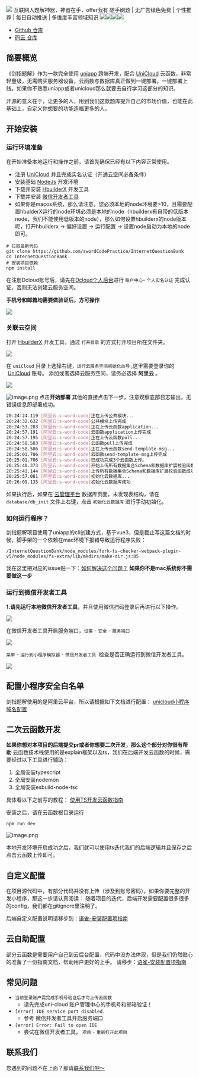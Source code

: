![](https://cdn.nlark.com/yuque/0/2021/png/2831854/1617885972908-7fb87ba7-7a38-4104-9f84-53f69e4684bc.png#align=left&display=inline&height=132&margin=%5Bobject%20Object%5D&originHeight=132&originWidth=399&status=done&style=none&width=399)
互联网人题解神器，神器在手，offer我有
随手刷题 | 无广告绿色免费 | 个性推荐 | 每日自动推送 | 多维度丰富领域知识
![](https://img.shields.io/github/issues/swordCodePractice/InternetQuestionBank#align=left&display=inline&height=20&margin=%5Bobject%20Object%5D&originHeight=20&originWidth=90&status=done&style=none&width=90)![](https://img.shields.io/github/forks/swordCodePractice/InternetQuestionBank#align=left&display=inline&height=20&margin=%5Bobject%20Object%5D&originHeight=20&originWidth=54&status=done&style=none&width=54)![](https://img.shields.io/github/stars/swordCodePractice/InternetQuestionBank#align=left&display=inline&height=20&margin=%5Bobject%20Object%5D&originHeight=20&originWidth=54&status=done&style=none&width=54)![](https://img.shields.io/github/license/swordCodePractice/InternetQuestionBank#align=left&display=inline&height=20&margin=%5Bobject%20Object%5D&originHeight=20&originWidth=120&status=done&style=none&width=120)

- [Github 仓库](https://github.com/swordCodePractice/InternetQuestionBank)
- [码云 仓库](https://gitee.com/yinzhuoei/InternetQuestionBank)
## 简要概览
《剑指题解》作为一款完全使用 [uniapp](https://uniapp.dcloud.io/) 跨端开发，配合 [UniCloud](https://unicloud.dcloud.net.cn/login) 云函数，非常轻量级，无需购买服务器设备，云函数与数据库真正做到一键部署。一键部署上线。如果你不熟悉uniapp或者unicloud那么就要去自行学习这部分的知识。


开源的意义在于，让更多的人，用到我们这款题库提升自己的市场价值，也能在此基础上，自定义你想要的功能造福更多的人。
## 开始安装
### 运行环境准备
在开始准备本地运行和操作之前，请首先确保已经有以下内容正常使用。


- 注册 [UniCloud](https://unicloud.dcloud.net.cn/login) 并且完成实名认证（开通云空间必备条件）
- 安装基础 [NodeJs](http://nodejs.cn/download/) 开发环境
- 下载并安装 [HbuilderX](https://www.dcloud.io/hbuilderx.html) 开发工具
- 下载并安装 [微信开发者工具](https://developers.weixin.qq.com/miniprogram/dev/devtools/download.html)
- 如果你是macos系统，那么请注意，您必须本地的node环境要>10，且需要配置hbulderX运行的node环境必须是本地的node（hbuilderx有自带的低版本node，我们不能使用低版本的node），那么如何设置hbuilderx的node版本呢，打开hbuilderx -> 偏好设置 -> 运行配置 -> 设置node启动为本地的node即可。


```shell
# 拉取最新代码
git clone https://github.com/swordCodePractice/InternetQuestionBank
cd InternetQuestionBank
# 安装项目依赖
npm install
```


在注册Dcloud账号后，请先在[Dcloud个人后台](https://dev.dcloud.net.cn/)进行 `账户中心`- `个人实名认证` 完成认证，否则无法创建云服务空间。


**手机号和邮箱均需要做验证后，方可操作**


![](https://cdn.nlark.com/yuque/0/2021/jpeg/2831854/1617892891738-d209fccd-e0bd-457b-ae09-350ed396f184.jpeg#align=left&display=inline&height=368&margin=%5Bobject%20Object%5D&originHeight=368&originWidth=983&status=done&style=none&width=983)


### 关联云空间
打开 [HbuilderX](https://www.dcloud.io/hbuilderx.html) 开发工具，通过 `打开目录` 的方式打开项目所在文件夹。


![](https://cdn.nlark.com/yuque/0/2021/jpeg/2831854/1617892891805-74c9b6f6-90e3-4992-9ca0-bf5eaeb936f0.jpeg#align=left&display=inline&height=537&margin=%5Bobject%20Object%5D&originHeight=537&originWidth=1048&status=done&style=none&width=1048)


在 `uniCloud` 目录上选择右键，`运行云服务空间初始化向导` ,这里需要登录你的  [UniCloud](https://unicloud.dcloud.net.cn/login) 账号。
添加或者选择云服务空间，请务必选择 **阿里云** 。


![](https://cdn.nlark.com/yuque/0/2021/jpeg/2831854/1617892891837-411a9558-9911-49e5-b96f-2e5ecb854200.jpeg#align=left&display=inline&height=450&margin=%5Bobject%20Object%5D&originHeight=450&originWidth=630&status=done&style=none&width=630)


![image.png](https://cdn.nlark.com/yuque/0/2021/png/710380/1618034935720-03b36b2e-3e66-41d1-b170-67d2e9eb9549.png#align=left&display=inline&height=450&margin=%5Bobject%20Object%5D&name=image.png&originHeight=450&originWidth=630&size=22439&status=done&style=none&width=630)
点击**开始部署**
其他的直接点击下一步，注意观察底部日志输出，无错误信息即部署成功。
```bash
20:24:24.119 [阿里云:s-word-code]正在上传公共模块...
20:24:32.632 [阿里云:s-word-code]公共模块上传完成
20:24:53.283 [阿里云:s-word-code]正在上传云函数application...
20:24:57.191 [阿里云:s-word-code]云函数application上传完成
20:24:57.195 [阿里云:s-word-code]正在上传云函数pull...
20:24:58.583 [阿里云:s-word-code]云函数pull上传完成
20:24:58.586 [阿里云:s-word-code]正在上传云函数send-template-msg...
20:25:01.706 [阿里云:s-word-code]云函数send-template-msg上传完成
20:25:01.706 [阿里云:s-word-code]已成功完成3个云函数上传。
20:25:40.373 [阿里云:s-word-code]开始上传所有数据集合Schema和数据库扩展校验函数
20:25:41.144 [阿里云:s-word-code]上传所有数据集合Schema和数据库扩展校验函数成功
20:25:57.081 [阿里云:s-word-code]初始化云数据库...
20:26:09.135 [阿里云:s-word-code]初始化云数据库成功
```


如果执行后，如果在 [云管理平台](https://unicloud.dcloud.net.cn/) 数据库页面，未发现表结构，请在 `database/db_init` 文件上右键，点击 `初始化云数据库` 进行手动初始化。


### 如何运行程序？
剑指题解项目使用了uniapp的cli创建方式，基于vue3，但是截止写这篇文档的时候，脚手架的一个依赖在mac环境下报错导致运行程序失败：
```shell
/InternetQuestionBank/node_modules/fork-ts-checker-webpack-plugin-v5/node_modules/fs-extra/lib/mkdirs/make-dir.js:85
```
我在这里把对应的issue贴一下：[如何解决这个问题？](https://github.com/swordCodePractice/InternetQuestionBank/issues/16)
**如果你不是mac系统你不需要做这一步**
### 运行到微信开发者工具


**1.请先运行本地微信开发者工具**，并且使用微信扫码登录后再进行以下操作。


![](https://cdn.nlark.com/yuque/0/2021/png/2831854/1617892891870-31e42f57-4d40-4823-b379-3e1d4b6b3576.png#align=left&display=inline&height=600&margin=%5Bobject%20Object%5D&originHeight=600&originWidth=800&status=done&style=none&width=800)


在微信开发者工具开启服务端口，`设置` - `安全` - `服务端口`


![](https://cdn.nlark.com/yuque/0/2021/jpeg/2831854/1617963224867-f4db8bce-76c0-4116-ae12-502a5f7cd066.jpeg#align=left&display=inline&height=739&margin=%5Bobject%20Object%5D&originHeight=739&originWidth=900&size=0&status=done&style=none&width=900)


`菜单` - `运行到小程序模拟器` - `微信开发者工具`  检查是否正确运行到微信开发者工具。


![](https://cdn.nlark.com/yuque/0/2021/jpeg/2831854/1617963224893-551c7ed7-8593-4b75-8940-d6e6d13591c9.jpeg#align=left&display=inline&height=610&margin=%5Bobject%20Object%5D&originHeight=610&originWidth=925&size=0&status=done&style=none&width=925)


## 配置小程序安全白名单
剑指题解使用的是阿里云平台，所以请根据如下文档进行配置：
[unicloud小程序域名配置](https://uniapp.dcloud.io/uniCloud/quickstart?id=%e5%b0%8f%e7%a8%8b%e5%ba%8f%e4%b8%ad%e4%bd%bf%e7%94%a8unicloud%e7%9a%84%e7%99%bd%e5%90%8d%e5%8d%95%e9%85%8d%e7%bd%ae)


## 二次云函数开发
**如果你想对本项目的后端提交pr或者你想要二次开发，那么这个部分对你很有帮助**
云函数技术栈使用的是explain框架以及ts，我们在后端开发云函数的时候，需要经过以下工具进行辅助：

1. 全局安装typescript
1. 全局安装nodemon
1. 全局安装esbuild-node-tsc


具体看以下之前写的教程：
[使用TS开发云函数指南](https://www.yinzhuoei.com/index.php/archives/470/)

安装之后，请在云函数根目录运行
```bash
npm run dev
```
![image.png](https://cdn.nlark.com/yuque/0/2021/png/710380/1618035605323-1fe45eea-62a2-48fa-9e57-90c7eb16b6c6.png#align=left&display=inline&height=818&margin=%5Bobject%20Object%5D&name=image.png&originHeight=818&originWidth=962&size=108475&status=done&style=none&width=962)

本地开发环境开启成功之后，我们就可以使用ts迭代我们的后端逻辑并且保存之后点击云函数上传即可。

## 自定义配置
在项目源代码中，有部分代码并没有上传（涉及到账号密码），如果你要完整的开发小程序，那这一步请认真阅读：
随着项目的迭代，后端开发需要配置很多很多的config，我们都在gitignore里注明了。

后端自定义配置说明请移步到：[语雀-安装配置项指南](https://www.yuque.com/docs/share/9ea0a6a6-7af6-4c6d-8679-838e212c9ac0)

## 云自助配置

部分云函数是需要用户自己到云后台配置，代码中没办法体现，但是我们仍然贴心的准备了一份指南文档，帮助用户更好的上手。
请移步：[语雀-安装配置项指南](https://www.yuque.com/docs/share/f500ddaa-6a1e-4449-84d6-908564e27de9)

## 常见问题

- `当前登录账户需完成手机号验证后才可上传云函数`
   - 请先完成uni-cloud 账户管理中心的手机号和邮箱验证！
- `[error] IDE service port disabled.`
   - 参考 微信开发者工具开启服务端口
- `[error] Error: Fail to open IDE` 
   - 尝试在微信开发者工具， `项目` - `重新打开此项目` 

## 联系我们
您遇到的问题不在上面？那请[联系我们吧～](https://www.yuque.com/docs/share/92cb643e-b6a4-4dd9-8cb4-224556e4ccef)